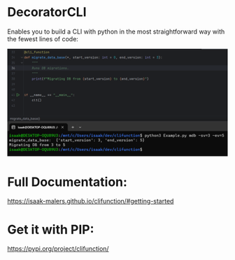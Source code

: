 # DecoratorCLI
Enables you to build a CLI with python in the most straightforward way with the fewest lines of code:

![Example](docs/Example.png)

# Full Documentation:
https://isaak-malers.github.io/clifunction/#getting-started

# Get it with PIP:
https://pypi.org/project/clifunction/